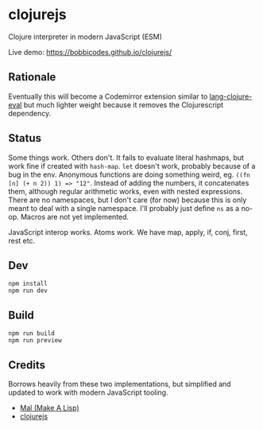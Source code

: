# clojurejs

Clojure interpreter in modern JavaScript (ESM)

Live demo: https://bobbicodes.github.io/clojurejs/

## Rationale

Eventually this will become a Codemirror extension similar to [lang-clojure-eval](https://github.com/bobbicodes/lang-clojure-eval/) but much lighter weight because it removes the Clojurescript dependency.

## Status

Some things work. Others don't. It fails to evaluate literal hashmaps, but work fine if created with `hash-map`. `let` doesn't work, probably because of a bug in the env. Anonymous functions are doing something weird, eg. `((fn [n] (+ n 2)) 1) => "12"`. Instead of adding the numbers, it concatenates them, although regular arithmetic works, even with nested expressions. There are no namespaces, but I don't care (for now) because this is only meant to deal with a single namespace. I'll probably just define `ns` as a no-op. Macros are not yet implemented.

JavaScript interop works. Atoms work. We have map, apply, if, conj, first, rest etc.

## Dev

```
npm install
npm run dev
```

## Build

```
npm run build
npm run preview
```

## Credits

Borrows heavily from these two implementations, but simplified and updated to work with modern JavaScript tooling.

- [Mal (Make A Lisp)](https://github.com/kanaka/mal)
- [clojurejs](https://github.com/gnab/clojurejs)

